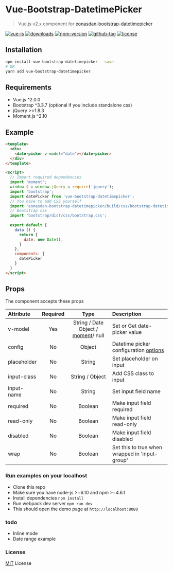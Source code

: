 # Vue-Bootstrap-DatetimePicker

> Vue.js v2.x component for [eonasdan-bootstrap-datetimepicker](https://github.com/Eonasdan/bootstrap-datetimepicker/)

[![vue-js](https://img.shields.io/badge/vue.js-2.x-brightgreen.svg?maxAge=604800)](https://github.com/ankurk91/vue-bootstrap-datetimepicker/)
[![downloads](https://img.shields.io/npm/dt/vue-bootstrap-datetimepicker.svg)](https://www.npmjs.com/package/vue-bootstrap-datetimepicker)
[![npm-version](https://img.shields.io/npm/v/vue-bootstrap-datetimepicker.svg)](https://www.npmjs.com/package/vue-bootstrap-datetimepicker)
[![github-tag](https://img.shields.io/github/tag/ankurk91/vue-bootstrap-datetimepicker.svg?maxAge=1800)](https://github.com/ankurk91/vue-bootstrap-datetimepicker/)
[![license](https://img.shields.io/github/license/ankurk91/vue-bootstrap-datetimepicker.svg?maxAge=1800)]()


## Installation
```bash
npm install vue-bootstrap-datetimepicker --save
# OR
yarn add vue-bootstrap-datetimepicker
```

## Requirements
* Vue.js ^2.0.0
* Bootstrap ^3.3.7 (optional if you include standalone css)
* jQuery  >=1.8.3
* Moment.js  ^2.10
    
## Example
```html
<template>
  <div>
    <date-picker v-model="date"></date-picker>
  </div>
</template>

<script>
  // Import required dependencies
  import 'moment';
  window.$ = window.jQuery = require('jquery');
  import 'bootstrap';
  import datePicker from 'vue-bootstrap-datetimepicker';
  // You have to add CSS yourself
  import 'eonasdan-bootstrap-datetimepicker/build/css/bootstrap-datetimepicker.css';
  // Bootstrap css  
  import 'bootstrap/dist/css/bootstrap.css';
  
  export default {    
    data () {
      return {
        date: new Date(),       
      }
    },
    components: {
      datePicker
    }
  }
</script>
```

## Props
The component accepts these props

| Attribute    | Required   | Type               | Description      |
| :---         |  :---:     | :---:              | :---            |
| v-model      |  Yes       | String / Date Object / [moment](https://momentjs.com/)/ null | Set or Get date-picker value |
| config       |  No        | Object             | Datetime picker configuration [options](http://eonasdan.github.io/bootstrap-datetimepicker/Options/)|
| placeholder  |  No        | String             | Set placeholder on input |
| input-class  |  No        | String / Object    | Add CSS class to input  |
| input-name   |  No        | String             | Set input field name  |
| required     |  No        | Boolean            | Make input field required |
| read-only    |  No        | Boolean            | Make input field read-only |
| disabled     |  No        | Boolean            | Make input field disabled |
| wrap         |  No        | Boolean            | Set this to true when wrapped in 'input-group' |


### Run examples on your localhost
* Clone this repo
* Make sure you have node-js >=6.10 and npm >=4.6.1
* Install dependencies
``
npm install
``
* Run webpack dev server
``
npm run dev
``
* This should open the demo page at ``http://localhost:8080``

### todo
* Inline mode
* Date range example

### License
[MIT](LICENSE.txt) License
